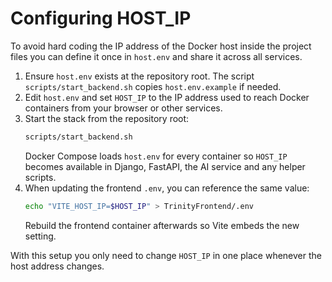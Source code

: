 # Configuring HOST_IP

To avoid hard coding the IP address of the Docker host inside the project files
you can define it once in `host.env` and share it across all services.

1. Ensure `host.env` exists at the repository root. The script
   `scripts/start_backend.sh` copies `host.env.example` if needed.
2. Edit `host.env` and set `HOST_IP` to the IP address used to reach Docker
   containers from your browser or other services.
3. Start the stack from the repository root:
   ```bash
   scripts/start_backend.sh
   ```
   Docker Compose loads `host.env` for every container so `HOST_IP` becomes
   available in Django, FastAPI, the AI service and any helper scripts.
4. When updating the frontend `.env`, you can reference the same value:
   ```bash
   echo "VITE_HOST_IP=$HOST_IP" > TrinityFrontend/.env
   ```
   Rebuild the frontend container afterwards so Vite embeds the new setting.

With this setup you only need to change `HOST_IP` in one place whenever the host
address changes.
